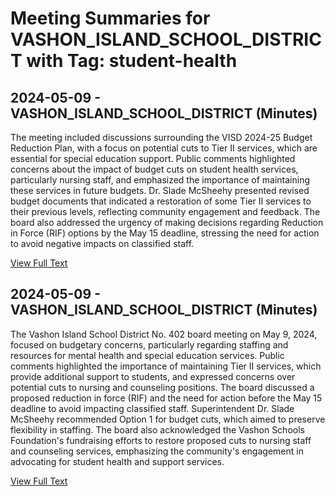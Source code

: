 # Meeting Summaries for VASHON_ISLAND_SCHOOL_DISTRICT with Tag: student-health

## 2024-05-09 - VASHON_ISLAND_SCHOOL_DISTRICT (Minutes)

The meeting included discussions surrounding the VISD 2024-25 Budget Reduction Plan, with a focus on potential cuts to Tier II services, which are essential for special education support. Public comments highlighted concerns about the impact of budget cuts on student health services, particularly nursing staff, and emphasized the importance of maintaining these services in future budgets. Dr. Slade McSheehy presented revised budget documents that indicated a restoration of some Tier II services to their previous levels, reflecting community engagement and feedback. The board also addressed the urgency of making decisions regarding Reduction in Force (RIF) options by the May 15 deadline, stressing the need for action to avoid negative impacts on classified staff.

[View Full Text](https://raw.githubusercontent.com/VoronoiPerspectives/WashingtonStateSchoolBoardExplorer/refs/heads/main/data/countries/usa/states/wa/counties/king/school_boards/vashon_island_school_district/2024/2024-05-09-minutes.txt)

## 2024-05-09 - VASHON_ISLAND_SCHOOL_DISTRICT (Minutes)

The Vashon Island School District No. 402 board meeting on May 9, 2024, focused on budgetary concerns, particularly regarding staffing and resources for mental health and special education services. Public comments highlighted the importance of maintaining Tier II services, which provide additional support to students, and expressed concerns over potential cuts to nursing and counseling positions. The board discussed a proposed reduction in force (RIF) and the need for action before the May 15 deadline to avoid impacting classified staff. Superintendent Dr. Slade McSheehy recommended Option 1 for budget cuts, which aimed to preserve flexibility in staffing. The board also acknowledged the Vashon Schools Foundation's fundraising efforts to restore proposed cuts to nursing staff and counseling services, emphasizing the community's engagement in advocating for student health and support services.

[View Full Text](https://raw.githubusercontent.com/VoronoiPerspectives/WashingtonStateSchoolBoardExplorer/refs/heads/main/data/countries/usa/states/wa/counties/king/school_boards/vashon_island_school_district/2024/2024-05-09-draft-minutes.txt)

